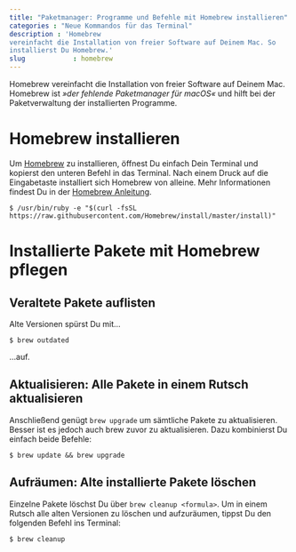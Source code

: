 ```yaml
---
title: "Paketmanager: Programme und Befehle mit Homebrew installieren"
categories : "Neue Kommandos für das Terminal"
description : 'Homebrew
vereinfacht die Installation von freier Software auf Deinem Mac. So
installierst Du Homebrew.'
slug            : homebrew
---
```

Homebrew vereinfacht die Installation von freier Software auf Deinem
Mac. Homebrew ist *»der fehlende Paketmanager für macOS«* und hilft bei
der Paketverwaltung der installierten Programme.

# Homebrew installieren

Um [Homebrew](https://brew.sh/index_de.html) zu installieren, öffnest Du
einfach Dein Terminal und kopierst den unteren Befehl in das Terminal.
Nach einem Druck auf die Eingabetaste installiert sich Homebrew von
alleine. Mehr Informationen findest Du in der [Homebrew
Anleitung](https://docs.brew.sh/Installation.html).

    $ /usr/bin/ruby -e "$(curl -fsSL https://raw.githubusercontent.com/Homebrew/install/master/install)"

# Installierte Pakete mit Homebrew pflegen

## Veraltete Pakete auflisten

Alte Versionen spürst Du mit…

    $ brew outdated

…auf.

## Aktualisieren: Alle Pakete in einem Rutsch aktualisieren

Anschließend genügt `brew upgrade` um sämtliche Pakete zu aktualisieren.
Besser ist es jedoch auch brew zuvor zu aktualisieren. Dazu kombinierst
Du einfach beide Befehle:

    $ brew update && brew upgrade

## Aufräumen: Alte installierte Pakete löschen

Einzelne Pakete löschst Du über `brew cleanup <formula>`. Um in einem
Rutsch alle alten Versionen zu löschen und aufzuräumen, tippst Du den
folgenden Befehl ins Terminal:

    $ brew cleanup

